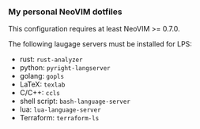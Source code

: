 ### My personal NeoVIM dotfiles

This configuration requires at least NeoVIM >= 0.7.0.

The following laugage servers must be installed for LPS:
 - rust: `rust-analyzer`
 - python: `pyright-langserver`
 - golang: `gopls`
 - LaTeX: `texlab`
 - C/C++: `ccls`
 - shell script: `bash-language-server`
 - lua: `lua-language-server`
 - Terraform: `terraform-ls`
